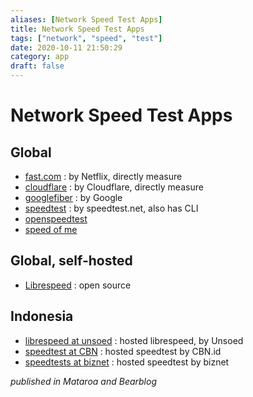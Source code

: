 ```yaml
---
aliases: [Network Speed Test Apps]
title: Network Speed Test Apps
tags: ["network", "speed", "test"]
date: 2020-10-11 21:50:29
category: app
draft: false
---
```


# Network Speed Test Apps

## Global

- [fast.com](https://fast.com/) : by Netflix, directly measure
- [cloudflare](https://speed.cloudflare.com/) : by Cloudflare, directly measure
- [googlefiber](https://speed.googlefiber.net/) : by Google
- [speedtest](https://www.speedtest.net/) : by speedtest.net, also has CLI
- [openspeedtest](https://openspeedtest.com/)
- [speed of me](https://speedof.me/)

## Global, self-hosted

- [Librespeed](https://librespeed.org/) : open source

## Indonesia

- [librespeed at unsoed](https://st3d.unsoed.ac.id/) : hosted librespeed, by Unsoed
- [speedtest at CBN](https://speedtest.cbn.id/) : hosted speedtest by CBN.id
- [speedtests at biznet](https://speedtest.biznetnetworks.com/) : hosted speedtest by biznet

_published in Mataroa and Bearblog_
